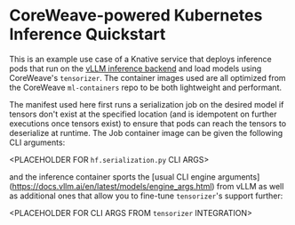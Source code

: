 # CoreWeave-powered Kubernetes Inference Quickstart
This is an example use case of a Knative service that deploys inference pods that run on the 
[vLLM inference backend](https://github.com/vllm-project/vllm/) and load models using CoreWeave's `tensorizer`. The
container images used are all optimized from the CoreWeave `ml-containers` repo to be both lightweight and performant.

The manifest used here first runs a serialization job on the desired model if tensors don't exist at the specified 
location (and is idempotent on further executions once tensors exist) to ensure that pods can reach the tensors
to deserialize at runtime. The Job container image can be given the following CLI arguments:

<PLACEHOLDER FOR `hf.serialization.py` CLI ARGS>

and the inference container sports the [usual CLI engine arguments]
(https://docs.vllm.ai/en/latest/models/engine_args.html) from vLLM as well as additional ones that allow you to
fine-tune `tensorizer`'s support further:

<PLACEHOLDER FOR CLI ARGS FROM `tensorizer` INTEGRATION>
